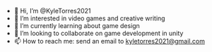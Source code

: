 - 👋 Hi, I’m @KyleTorres2021
- 👀 I’m interested in video games and creative writing
- 🌱 I’m currently learning about game design
- 💞️ I’m looking to collaborate on game development in unity
- 📫 How to reach me: send an email to kyletorres2021@gmail.com

<!---
KyleTorres2021/KyleTorres2021 is a ✨ special ✨ repository because its `README.md` (this file) appears on your GitHub profile.
You can click the Preview link to take a look at your changes.
--->
